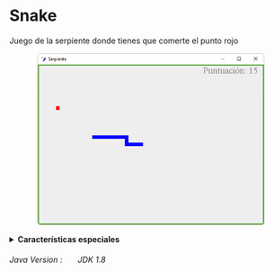 # Snake
Juego de la serpiente donde tienes que comerte el punto rojo

<p align="center">
	<img src="https://raw.githubusercontent.com/Archerd6/Snake/main/res/imgs/Serpiente.png" style="width:80%">
</p>

<details>
<summary><strong>Características especiales</strong></summary>
<br>

   + Habilita las opciones de desarrollador pulsando la tecla 
      `D`

</details>


###### Java Version : &nbsp; &nbsp; &nbsp;  JDK 1.8

<br>